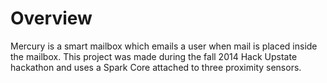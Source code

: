 Overview
========

Mercury is a smart mailbox which emails a user when mail is placed inside the mailbox. This project was 
made during the fall 2014 Hack Upstate hackathon and uses a Spark Core attached to three proximity sensors.